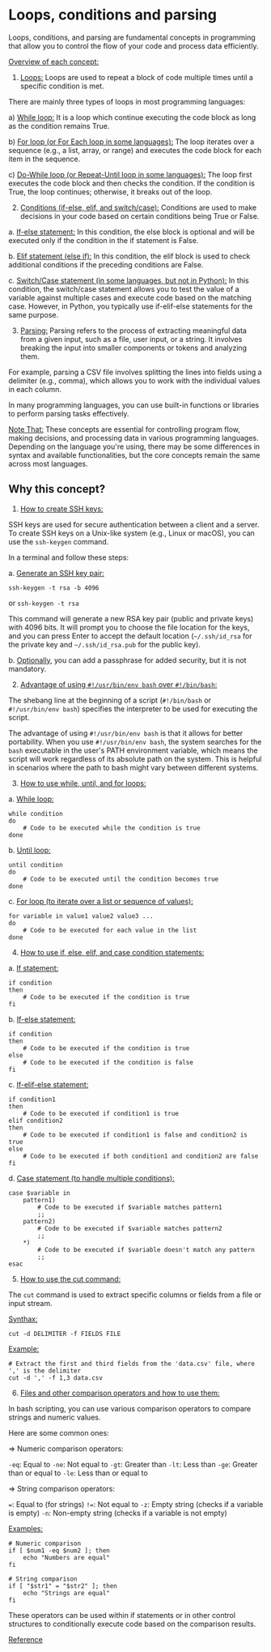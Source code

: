 # Loops, conditions and parsing

Loops, conditions, and parsing are fundamental concepts in programming that allow you to control the flow of your code and process data efficiently.


[Overview of each concept:]()

1. [Loops:]()
Loops are used to repeat a block of code multiple times until a specific condition is met.

There are mainly three types of loops in most programming languages:

a) [While loop:]()
It is a loop which continue executing the code block as long as the condition remains True.

b) [For loop (or For Each loop in some languages):]()
The loop iterates over a sequence (e.g., a list, array, or range) and executes the code block for each item in the sequence.

c) [Do-While loop (or Repeat-Until loop in some languages):]()
The loop first executes the code block and then checks the condition. If the condition is True, the loop continues; otherwise, it breaks out of the loop.


2. [Conditions (if-else, elif, and switch/case):]()
Conditions are used to make decisions in your code based on certain conditions being True or False.

a. [If-else statement:]()
In this condition, the else block is optional and will be executed only if the condition in the if statement is False.

b. [Elif statement (else if):]()
In this condition, the elif block is used to check additional conditions if the preceding conditions are False.

c. [Switch/Case statement (in some languages, but not in Python):]()
In this condition, the switch/case statement allows you to test the value of a variable against multiple cases and execute code based on the matching case. However, in Python, you typically use if-elif-else statements for the same purpose.


3. [Parsing:]()
Parsing refers to the process of extracting meaningful data from a given input, such as a file, user input, or a string. It involves breaking the input into smaller components or tokens and analyzing them.

For example, parsing a CSV file involves splitting the lines into fields using a delimiter (e.g., comma), which allows you to work with the individual values in each column.

In many programming languages, you can use built-in functions or libraries to perform parsing tasks effectively.

[Note That:]() These concepts are essential for controlling program flow, making decisions, and processing data in various programming languages. Depending on the language you're using, there may be some differences in syntax and available functionalities, but the core concepts remain the same across most languages.


## Why this concept?

1. [How to create SSH keys:]()

SSH keys are used for secure authentication between a client and a server. To create SSH keys on a Unix-like system (e.g., Linux or macOS), you can use the `ssh-keygen` command.

In a terminal and follow these steps:

a. [Generate an SSH key pair:]()
```
ssh-keygen -t rsa -b 4096
```
or `ssh-keygen -t rsa`

This command will generate a new RSA key pair (public and private keys) with 4096 bits. It will prompt you to choose the file location for the keys, and you can press Enter to accept the default location (`~/.ssh/id_rsa` for the private key and `~/.ssh/id_rsa.pub` for the public key).

b. [Optionally](), you can add a passphrase for added security, but it is not mandatory.


2. [Advantage of using `#!/usr/bin/env bash` over `#!/bin/bash`:]()

The shebang line at the beginning of a script (`#!/bin/bash` or `#!/usr/bin/env bash`) specifies the interpreter to be used for executing the script.

The advantage of using `#!/usr/bin/env bash` is that it allows for better portability. When you use `#!/usr/bin/env bash`, the system searches for the `bash` executable in the user's PATH environment variable, which means the script will work regardless of its absolute path on the system. This is helpful in scenarios where the path to bash might vary between different systems.


3. [How to use while, until, and for loops:]()

a. [While loop:]()
```
while condition
do
    # Code to be executed while the condition is true
done
```

b. [Until loop:]()
```
until condition
do
    # Code to be executed until the condition becomes true
done
```

c. [For loop (to iterate over a list or sequence of values):]()
```
for variable in value1 value2 value3 ...
do
    # Code to be executed for each value in the list
done
```


4. [How to use if, else, elif, and case condition statements:]()

a. [If statement:]()
```
if condition
then
    # Code to be executed if the condition is true
fi
```

b. [If-else statement:]()
```
if condition
then
    # Code to be executed if the condition is true
else
    # Code to be executed if the condition is false
fi
```

c. [If-elif-else statement:]()
```
if condition1
then
    # Code to be executed if condition1 is true
elif condition2
then
    # Code to be executed if condition1 is false and condition2 is true
else
    # Code to be executed if both condition1 and condition2 are false
fi
```

d. [Case statement (to handle multiple conditions):]()

```
case $variable in
    pattern1)
        # Code to be executed if $variable matches pattern1
        ;;
    pattern2)
        # Code to be executed if $variable matches pattern2
        ;;
    *)
        # Code to be executed if $variable doesn't match any pattern
        ;;
esac
```


5. [How to use the cut command:]()

The `cut` command is used to extract specific columns or fields from a file or input stream.

[Synthax:]()
```
cut -d DELIMITER -f FIELDS FILE
```

[Example:]()
```
# Extract the first and third fields from the 'data.csv' file, where ',' is the delimiter
cut -d ',' -f 1,3 data.csv
```


6. [Files and other comparison operators and how to use them:]()

In bash scripting, you can use various comparison operators to compare strings and numeric values.

Here are some common ones:

=> Numeric comparison operators:

`-eq`: Equal to
`-ne`: Not equal to
`-gt`: Greater than
`-lt`: Less than
`-ge`: Greater than or equal to
`-le`: Less than or equal to

=> String comparison operators:

`=`: Equal to (for strings)
`!=`: Not equal to
`-z`: Empty string (checks if a variable is empty)
`-n`: Non-empty string (checks if a variable is not empty)

[Examples:]()
```
# Numeric comparison
if [ $num1 -eq $num2 ]; then
    echo "Numbers are equal"
fi

# String comparison
if [ "$str1" = "$str2" ]; then
    echo "Strings are equal"
fi
```

These operators can be used within if statements or in other control structures to conditionally execute code based on the comparison results.

[Reference](https://chat.openai.com/)
